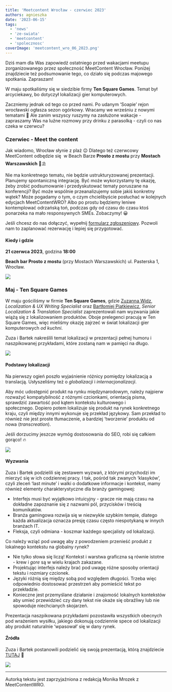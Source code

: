 ```yaml
---
title: 'Meetcontent Wrocław - czerwiec 2023'
authors: agnieszka
date: '2023-06-15'
tags:
  - 'news'
  - 'ze-swiata'
  - 'meetcontent'
  - 'spolecznosc'
coverImage: 'meetcontent_wro_06_2023.png'
---
```


Dziś mam dla Was zapowiedź ostatniego przed wakacjami meetupu zorganizowanego
przez społeczność MeetContent Wrocław. Poniżej znajdziecie też podsumowanie
tego, co działo się podczas majowego spotkania. Zapraszam!

<!--truncate-->

W maju spotkaliśmy się w siedzibie firmy **Ten Square Games**. Temat był
arcyciekawy, bo dotyczył lokalizacji gier komputerowych.

Zaczniemy jednak od tego co przed nami. Po udanym ‘Soapie’ rejon wrocławski
ogłasza sezon ogórkowy. Wracamy we wrześniu z nowymi tematami 🙂 Ale zanim
wszyscy ruszymy na zasłużone wakacje - zapraszamy Was na luźne rozmowy przy
drinku z parasolką - czyli co nas czeka w czerwcu?

### **Czerwiec - Meet the content**

Jak wiadomo, Wrocław słynie z plaż 😉 Dlatego też czerwcowy MeetContent odbędzie
się  w Beach Barze **Prosto z mostu** przy **Mostach Warszawskich** 🌴⛱️

Nie ma konkretnego tematu, nie będzie ustrukturyzowanej prezentacji. Planujemy
spontaniczną integrację. Być może wykorzystamy tę okazję, żeby zrobić
podsumowanie i przedyskutować tematy poruszane na konferencji? Być może wspólnie
przeanalizujemy sobie jakiś konkretny wątek? Może pogadamy o tym, o czym
chcielibyście posłuchać w kolejnych edycjach MeetContentWRO? Albo po prostu
będziemy leniwe kontemplować odrzańską toń, podczas gdy od czasu do czasu ktoś
ponarzeka na mało responsywnych SMEs. Zobaczymy! 😀

Jeśli chcesz do nas dołączyć, wypełnij
[formularz zgłoszeniowy](https://forms.gle/MFsyUiERzhdr8W9q9). Pozwoli nam to
zaplanować rezerwację i lepiej się przygotować.

#### **Kiedy i gdzie**

**21 czerwca 2023**, godzina **18:00**

**Beach bar Prosto z mostu** (przy Mostach Warszawskich) ul. Pasterska 1,
Wrocław.

![](images/BeachBar_grafika.png)

### **Maj - Ten Square Games**

W maju gościliśmy w firmie **Ten Square Games**, gdzie
[Zuzanna Widz](https://www.linkedin.com/in/zuzanna-widz-846459230/),
_Localization & UX Writing Specialist_ oraz
[Bartłomiej Piątkiewicz](https://www.linkedin.com/in/barlomiej-piatkiewicz/),
_Senior Localization & Translation Specialist_ zaprezentowali nam wyzwania jakie
wiążą się z lokalizowaniem produktów. Oboje prelegenci pracują w Ten Square
Games, więc mieliśmy okazję zajrzeć w świat lokalizacji gier komputerowych _od
kuchni_.

Zuza i Bartek nakreślili temat lokalizacji w prezentacji pełnej humoru i
naszpikowanej przykładami, które zostaną nam w pamięci na długo.

![](images/TSG_3.jpg)

#### Podstawy lokalizacji

Na pierwszy ogień poszło wyjaśnienie różnicy pomiędzy lokalizacją a translacją.
Usłyszeliśmy też o _globalizacji_ i _internacjonalizacji_.

Aby móc udostępnić produkt na rynku międzynarodowym, należy najpierw rozważyć
kompatybilność z różnymi czcionkami, orientacją pisma, sprawdzić zawartość pod
kątem kontekstu kulturowego i społecznego. Dopiero potem lokalizuje się produkt
na rynek konkretnego kraju, czyli między innymi wykonuje się przekład językowy.
Sam przekład to również nie jest proste tłumaczenie, a bardziej ‘tworzenie’
produktu od nowa (_transcreation_).

Jeśli dorzucimy jeszcze wymóg dostosowania do SEO, robi się całkiem gorąco! 🔥

![](images/TSG_1.jpg)

#### **Wyzwania**

Zuza i Bartek podzielili się zestawem wyzwań, z którymi przychodzi im mierzyć
się w ich codziennej pracy. I tak, pośród tak zwanych ‘klasyków’, czyli zleceń
‘last minute’ i walki o dodatkowe informacje i kontekst, mamy również elementy
charakterystyczne dla branży gamingowej:

- Interfejs musi być wyjątkowo intuicyjny - gracze nie mają czasu na dokładne
  zapoznanie się z nazwami pól, przycisków i treścią komunikatów.
- Branża gamingowa rozwija się w niezwykle szybkim tempie, dlatego każda
  aktualizacja oznacza presję czasu często niespotykaną w innych branżach IT.
- Fleksja, czyli odmiana - koszmar każdego specjalisty od lokalizacji.

Co należy wziąć pod uwagę aby z powodzeniem przenieść produkt z lokalnego
kontekstu na globalny rynek?

- Nie tylko słowa się liczą! Kontekst i warstwa graficzna są równie istotne -
  krew i _gore_ są w wielu krajach zakazane.
- Projektując interfejs należy brać pod uwagę różne sposoby orientacji tekstu i
  rozmiary czcionek.
- Języki różnią się między sobą pod względem długości. Trzeba więc odpowiednio
  dostosować przestrzeń aby pomieścić tekst po przekładzie.
- Konieczne jest przemyślane działanie i znajomość lokalnych kontekstów aby
  umieć przewidzieć czy dany tekst nie okaże się obraźliwy lub nie spowoduje
  niechcianych skojarzeń.

Prezentacja naszpikowana przykładami pozostawiła wszystkich obecnych pod
wrażeniem wysiłku, jakiego dokonują codziennie spece od lokalizacji aby produkt
naturalnie ‘wpasował’ się w dany rynek.

#### **Źródła**

Zuza i Bartek postanowili podzielić się swoją prezentacją, którą znajdziecie
[TUTAJ](https://docs.google.com/presentation/d/1Y4c0WiAJAaHMuNciryywk9Ot_In_GYAqqhOuLtNL3NQ/edit#slide=id.g127d8422da9_0_3881)
🤩

![](images/TSG_2.jpg)

---

Autorką tekstu jest zaprzyjaźniona z redakcją Monika Mrozek z MeetContentWRO.
